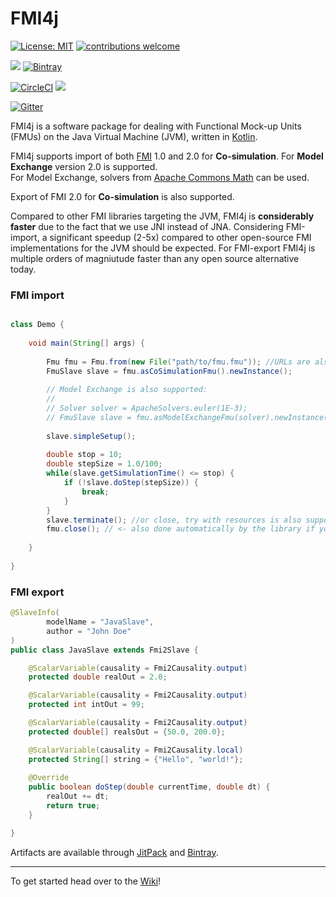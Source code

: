 # FMI4j #

[![License: MIT](https://img.shields.io/badge/License-MIT-yellow.svg)](https://opensource.org/licenses/MIT)
[![contributions welcome](https://img.shields.io/badge/contributions-welcome-brightgreen.svg?style=flat)](https://github.com/NTNU-IHB/FMI4j/issues)

[![](https://jitpack.io/v/NTNU-IHB/FMI4j.svg)](https://jitpack.io/#NTNU-IHB/FMI4j) 
[ ![Bintray](https://api.bintray.com/packages/ntnu-ihb/mvn/FMI4j/images/download.svg) ](https://bintray.com/ntnu-ihb/mvn/FMI4j/_latestVersion)

[![CircleCI](https://circleci.com/gh/NTNU-IHB/FMI4j/tree/master.svg?style=svg)](https://circleci.com/gh/NTNU-IHB/FMI4j/tree/master)
![](https://github.com/NTNU-IHB/FMI4j/workflows/Build/badge.svg)

[![Gitter](https://badges.gitter.im/NTNU-IHB/FMI4j.svg)](https://gitter.im/NTNU-IHB/FMI4j?utm_source=badge&utm_medium=badge&utm_campaign=pr-badge)


FMI4j is a software package for dealing with Functional Mock-up Units (FMUs) on the Java Virtual Machine (JVM), written in [Kotlin](https://kotlinlang.org/). 

FMI4j supports import of both [FMI](http://fmi-standard.org/) 1.0 and 2.0 for **Co-simulation**. For  **Model Exchange** version 2.0 is supported. <br/>
For Model Exchange, solvers from [Apache Commons Math](http://commons.apache.org/proper/commons-math/userguide/ode.html) can be used.

Export of FMI 2.0 for **Co-simulation** is also supported.

Compared to other FMI libraries targeting the JVM, FMI4j is **considerably faster** due to the fact that we use JNI instead of JNA. 
Considering FMI-import, a significant speedup (2-5x) compared to other open-source FMI implementations for the JVM should be expected. For FMI-export FMI4j is multiple orders of magniutude faster than any open source alternative today.


### <a name="api"></a> FMI import

```java

class Demo {
    
    void main(String[] args) {
        
        Fmu fmu = Fmu.from(new File("path/to/fmu.fmu")); //URLs are also supported
        FmuSlave slave = fmu.asCoSimulationFmu().newInstance();
        
        // Model Exchange is also supported:
        //
        // Solver solver = ApacheSolvers.euler(1E-3);
        // FmuSlave slave = fmu.asModelExchangeFmu(solver).newInstance(); 
        
        slave.simpleSetup();
        
        double stop = 10;
        double stepSize = 1.0/100;
        while(slave.getSimulationTime() <= stop) {
            if (!slave.doStep(stepSize)) {
                break;
            }
        }
        slave.terminate(); //or close, try with resources is also supported
        fmu.close(); // <- also done automatically by the library if you forget to do it yourself
        
    }
    
}
```

### <a name="api"></a> FMI export

```java
@SlaveInfo(
        modelName = "JavaSlave",
        author = "John Doe"
)
public class JavaSlave extends Fmi2Slave {

    @ScalarVariable(causality = Fmi2Causality.output)
    protected double realOut = 2.0;

    @ScalarVariable(causality = Fmi2Causality.output)
    protected int intOut = 99;

    @ScalarVariable(causality = Fmi2Causality.output)
    protected double[] realsOut = {50.0, 200.0};

    @ScalarVariable(causality = Fmi2Causality.local)
    protected String[] string = {"Hello", "world!"};
    
    @Override
    public boolean doStep(double currentTime, double dt) {
        realOut += dt;
        return true;
    }

}
```

Artifacts are available through [JitPack](https://jitpack.io/#NTNU-IHB/FMI4j) and [Bintray](https://bintray.com/ntnu-ihb/mvn/FMI4j).

___

To get started head over to the [Wiki](https://github.com/NTNU-IHB/FMI4j/wiki)!
